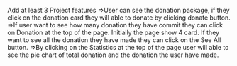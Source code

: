 Add at least 3 Project features
=>User can see the donation package, if they click on the donation card they will able to donate by clicking donate button.
=>If user want to see how many donation they have commit they can click on Donation at the top of the page. Initially the page show 4 card. If they want to see all the donation they have made they can click on the See All button.
=>By clicking on the Statistics at the top of the page user will able to see the pie chart of total donation and the donation the user have made.